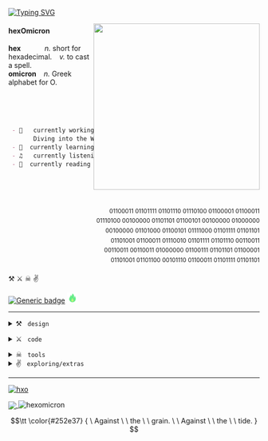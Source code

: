 
<a href="https://git.io/typing-svg"><img src="https://readme-typing-svg.demolab.com?font=Fira+Code&pause=1500&color=7FFFD4&vCenter=true&width=435&lines=Hello+there!+;.... . .-.. .-.. --- / - .... . .-. . -.-.--+; .. .----. -- / .-.. .- --..+;" alt="Typing SVG" /></a>





<!-- **hexomicron/hexOmicron** is a ✨ _special_ ✨ repository because its `README.md` (this file) appears on your GitHub profile. 6CF792 -->

<img src="https://media.tenor.com/RvTdiWcK6lYAAAAC/aesthetic-cyber.gif" align="right" width=333 height=333/>


#### hexOmicron
 
 
 **hex** &ensp;  &ensp;  &ensp;  &ensp; _n._ short for hexadecimal. &ensp; _v._ to cast a spell.
<br>
 **omicron**  &ensp; _n._ Greek alphabet for O. 

<br>
<br>
<br>

```markdown
 - 🔭   currently working on ... A Personal Project &&
       Diving into the World of [3D]
 - 🌱  currently learning ... </under wraps>
 - ♫   currently listening to ... Genghis Tron - Dream Weapon
 - 📖  currently reading ... N/A
``` 

<br>
<br>
<br>


<p align=right>
 <sup> 01100011 01101111 01101110 01110100 01100001 01100011 <br>
01110100 00100000 01101101 01100101 00100000 01000000 <br>
00100000 01101000 01100101 01111000 01101111 01101101 <br>
01101001 01100011 01110010 01101111 01101110 00110011 <br>
00110011 00110011 01000000 01100111 01101101 01100001 <br>
01101001 01101100 00101110 01100011 01101111 01101101</sup>
</p>


⚒ ⚔ ☠	✌



[![Generic badge](https://img.shields.io/badge/status-active-7FFFD4.svg)](https://shields.io/) <img src="/assets/innerfire.svg" width="21" height="21">

 
---


 <div class="row">
  <div class="column">
   <details> <summary> ⚒ <code> design </code> </summary>  <br> &ensp;&ensp; 
    <img src="https://img.shields.io/badge/adobe%20photoshop-%2331A8FF.svg?style=for-the-badge&logo=adobe%20photoshop&logoColor=white" alt="Adobe Photoshop"/> 
    <img src="https://img.shields.io/badge/blender-%23F5792A.svg?style=for-the-badge&logo=blender&logoColor=white" alt="Blender"/> 
    <img src="https://img.shields.io/badge/adobe%20illustrator-%23FF9A00.svg?style=for-the-badge&logo=adobe%20illustrator&logoColor=white"alt="Adobe Illustrator"/> 
    <img src="https://img.shields.io/badge/figma-%23F24E1E.svg?style=for-the-badge&logo=figma&logoColor=white" alt="Figma"/>
   </details>
  </div>
  <p align=right>
   <details> <summary> ⚔ <code> code </code> </summary>  <br>  &ensp;&ensp; 
    <img src="https://img.shields.io/badge/python-3670A0?style=for-the-badge&logo=python&logoColor=ffdd54"alt="Python"/> 
    <img src="https://img.shields.io/badge/c-%2300599C.svg?style=for-the-badge&logo=c&logoColor=white" alt="C"/> 
    <img src="https://img.shields.io/badge/c++-%2300599C.svg?style=for-the-badge&logo=c%2B%2B&logoColor=white"alt="C++"/> 
    <img src="https://img.shields.io/badge/html5-%23E34F26.svg?style=for-the-badge&logo=html5&logoColor=white" alt="HTML5" /> 
    <img src="https://img.shields.io/badge/css3-%231572B6.svg?style=for-the-badge&logo=css3&logoColor=white" alt="CSS3"/> 
    <img src="https://img.shields.io/badge/bootstrap-%23563D7C.svg?style=for-the-badge&logo=bootstrap&logoColor=white" alt="Bootstrap"/> 
    <img src="https://img.shields.io/badge/javascript-%23323330.svg?style=for-the-badge&logo=javascript&logoColor=%23F7DF1E" alt="Javascript"/> 
   </details>
  </p>
</div> 

 <details> <summary> ☠ <code> tools </code> </summary> <br>  &ensp;&ensp; 
  <img src="https://img.shields.io/badge/Visual%20Studio%20Code-0078d7.svg?style=for-the-badge&logo=visual-studio-code&logoColor=white"alt="Visual Studio Code"/> 
  <img src="https://img.shields.io/badge/sublime_text-%23575757.svg?style=for-the-badge&logo=sublime-text&logoColor=important" alt="Sublime Text"/> 
  <img src="https://img.shields.io/badge/git-%23F05033.svg?style=for-the-badge&logo=git&logoColor=white"alt="Git"/> 
  <img src="https://img.shields.io/badge/github-%23121011.svg?style=for-the-badge&logo=github&logoColor=white" alt="GitHub"/> 
  <img src="https://img.shields.io/badge/Windows%20Terminal-%234D4D4D.svg?style=for-the-badge&logo=windows-terminal&logoColor=white"alt="Windows Terminal"/> 
  <img src="https://img.shields.io/badge/markdown-%23000000.svg?style=for-the-badge&logo=markdown&logoColor=white"alt="Markdown"/> 
  <img src="https://img.shields.io/badge/latex-%23008080.svg?style=for-the-badge&logo=latex&logoColor=white" alt="LaTeX"/>  &ensp;
  <img src="https://img.shields.io/badge/Notion-%23000000.svg?style=for-the-badge&logo=notion&logoColor=white" alt="Notion"/> 
 </details>

 <details> <summary> ✌ <code> exploring/extras </code> </summary> <br>  &ensp;&ensp; 
  <img src="https://img.shields.io/badge/jquery-%230769AD.svg?style=for-the-badge&logo=jquery&logoColor=white" alt="jQuery"/> 
  <img src="https://img.shields.io/badge/numpy-%23013243.svg?style=for-the-badge&logo=numpy&logoColor=white" alt="NumPy"/> 
  <img src="https://img.shields.io/badge/Matplotlib-%23ffffff.svg?style=for-the-badge&logo=Matplotlib&logoColor=black" alt="Matplotlib"/> 
  <img src="https://img.shields.io/badge/react-%2320232a.svg?style=for-the-badge&logo=react&logoColor=%2361DAFB" alt="React"/> 
  <img src="https://img.shields.io/badge/node.js-6DA55F?style=for-the-badge&logo=node.js&logoColor=white" alt="NodeJS"/> 
  <img src="https://img.shields.io/badge/vuejs-%2335495e.svg?style=for-the-badge&logo=vuedotjs&logoColor=%234FC08D" alt="Vue.js"/> 
  <img src="https://img.shields.io/badge/express.js-%23404d59.svg?style=for-the-badge&logo=express&logoColor=%2361DAFB" alt="Express.js"/> 
  <img src="https://img.shields.io/badge/less-2B4C80?style=for-the-badge&logo=less&logoColor=white" alt="Less"/> 
  <img src="https://img.shields.io/badge/SASS-hotpink.svg?style=for-the-badge&logo=SASS&logoColor=white" alt="SASS"/> 
  <img src="https://img.shields.io/badge/p5.js-ED225D?style=for-the-badge&logo=p5.js&logoColor=FFFFFF" alt="p5js"/>  &ensp;
  <img src="https://img.shields.io/badge/threejs-black?style=for-the-badge&logo=three.js&logoColor=white" alt="threejs"/> 
  <img src="https://img.shields.io/badge/WebGL-990000?logo=webgl&logoColor=white&style=for-the-badge" alt="WebGL"/> 
  <img src="https://img.shields.io/badge/unity-%23000000.svg?style=for-the-badge&logo=unity&logoColor=white" alt="Unity"/> 
  <img src="https://img.shields.io/badge/JWT-black?style=for-the-badge&logo=JSON%20web%20tokens" alt="JWT"/> 
  <img src="https://img.shields.io/badge/php-%23777BB4.svg?style=for-the-badge&logo=php&logoColor=white" alt="PHP"/> 
</details>



---

 
 [![hxo](https://activity-graph.herokuapp.com/graph?username=hexomicron&theme=merko&custom_title=☠&hide_border=true&title_color=476969&color=476969&point=7FFFD4&line=797393)](https://github.com/ashutosh00710/github-readme-activity-graph)
 
 
<a href="(https://github.com/anuraghazra/github-readme-stats">
  <img align="center" src="https://github-readme-stats.vercel.app/api?username=hexomicron&count_private=true&show_icons=true&theme=high-contrast&title_color=B6F8E2&text_color=476969&icon_color=7FFFD4&bg_color=000000&hide_border=true&include_all_commits=true&custom_title=hexomicron%27s%20stats&hide=stars"/>
</a>

 
 <img src="https://komarev.com/ghpvc/?username=hexomicron&label=Profile%20views&color=476969&style=flat" alt="hexomicron" /> 

$$\tt \color{#252e37} { \  Against  \ \  the  \ \  grain.  \ \ Against  \ \  the \ \  tide. } $$

 

<!---
<a href="https://github.com/hexomicron/open-creative-tech">
  <img align="center" src="https://github-readme-stats.vercel.app/api/pin/?username=hexomicron&repo=open-creative-tech" />
</a> --->
